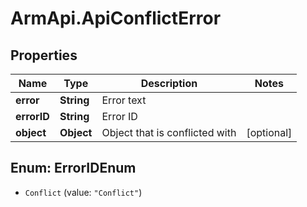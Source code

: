 # ArmApi.ApiConflictError

## Properties

Name | Type | Description | Notes
------------ | ------------- | ------------- | -------------
**error** | **String** | Error text | 
**errorID** | **String** | Error ID | 
**object** | **Object** | Object that is conflicted with | [optional] 



## Enum: ErrorIDEnum


* `Conflict` (value: `"Conflict"`)




